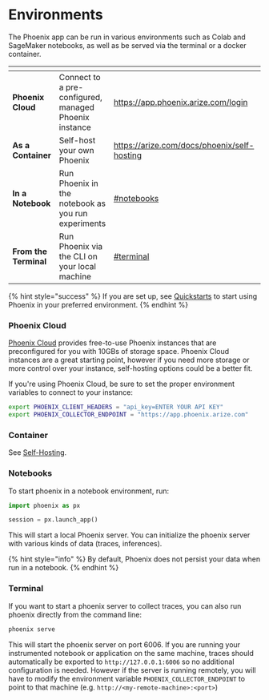 # Environments

The Phoenix app can be run in various environments such as Colab and SageMaker notebooks, as well as be served via the terminal or a docker container.

<table data-card-size="large" data-view="cards"><thead><tr><th></th><th></th><th data-hidden data-card-target data-type="content-ref"></th><th data-hidden data-card-cover data-type="files"></th></tr></thead><tbody><tr><td><strong>Phoenix Cloud</strong></td><td>Connect to a pre-configured, managed Phoenix instance</td><td><a href="https://app.phoenix.arize.com/login">https://app.phoenix.arize.com/login</a></td><td><a href=".gitbook/assets/Screenshot 2024-10-09 at 6.32.50 PM.png">Screenshot 2024-10-09 at 6.32.50 PM.png</a></td></tr><tr><td><strong>As a Container</strong></td><td>Self-host your own Phoenix</td><td><a href="https://arize.com/docs/phoenix/self-hosting">https://arize.com/docs/phoenix/self-hosting</a></td><td><a href=".gitbook/assets/docker.png">docker.png</a></td></tr><tr><td><strong>In a Notebook</strong></td><td>Run Phoenix in the notebook as you run experiments</td><td><a href="environments.md#notebooks">#notebooks</a></td><td><a href=".gitbook/assets/notebook.png">notebook.png</a></td></tr><tr><td><strong>From the Terminal</strong></td><td>Run Phoenix via the CLI on your local machine</td><td><a href="environments.md#terminal">#terminal</a></td><td><a href=".gitbook/assets/terminal.png">terminal.png</a></td></tr></tbody></table>

{% hint style="success" %}
If you are set up, see [Quickstarts](quickstart.md) to start using Phoenix in your preferred environment.
{% endhint %}

### Phoenix Cloud

[Phoenix Cloud](https://app.phoenix.arize.com/) provides free-to-use Phoenix instances that are preconfigured for you with 10GBs of storage space. Phoenix Cloud instances are a great starting point, however if you need more storage or more control over your instance, self-hosting options could be a better fit.

If you're using Phoenix Cloud, be sure to set the proper environment variables to connect to your instance:

```bash
export PHOENIX_CLIENT_HEADERS = "api_key=ENTER YOUR API KEY"
export PHOENIX_COLLECTOR_ENDPOINT = "https://app.phoenix.arize.com"
```

### Container

See [Self-Hosting](https://arize.com/docs/phoenix/self-hosting).

### Notebooks

To start phoenix in a notebook environment, run:

```python
import phoenix as px

session = px.launch_app()
```

This will start a local Phoenix server. You can initialize the phoenix server with various kinds of data (traces, inferences).

{% hint style="info" %}
By default, Phoenix does not persist your data when run in a notebook.
{% endhint %}

### Terminal

If you want to start a phoenix server to collect traces, you can also run phoenix directly from the command line:

```sh
phoenix serve
```

This will start the phoenix server on port 6006. If you are running your instrumented notebook or application on the same machine, traces should automatically be exported to `http://127.0.0.1:6006` so no additional configuration is needed. However if the server is running remotely, you will have to modify the environment variable `PHOENIX_COLLECTOR_ENDPOINT` to point to that machine (e.g. `http://<my-remote-machine>:<port>`)
